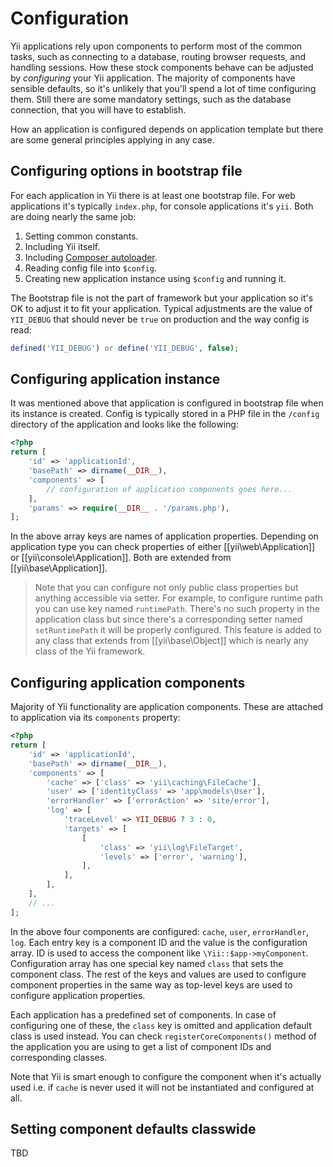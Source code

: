 Configuration
=============

Yii applications rely upon components to perform most of the common tasks, such as connecting to a database, routing browser
requests, and handling sessions. How these stock components behave can be adjusted by *configuring* your Yii application.
The majority of components have sensible defaults, so it's unlikely that you'll spend a lot of time configuring
them. Still there are some mandatory settings, such as the database connection, that you will have to establish.

How an application is configured depends on application template but there are some general principles applying in any case.

Configuring options in bootstrap file
-------------------------------------

For each application in Yii there is at least one bootstrap file. For web applications it's typically `index.php`, for
console applications it's `yii`. Both are doing nearly the same job:

1. Setting common constants.
2. Including Yii itself.
3. Including [Composer autoloader](http://getcomposer.org/doc/01-basic-usage.md#autoloading).
4. Reading config file into `$config`.
5. Creating new application instance using `$config` and running it.

The Bootstrap file is not the part of framework but your application so it's OK to adjust it to fit your application. Typical
adjustments are the value of `YII_DEBUG` that should never be `true` on production and the way config is read:

```php
defined('YII_DEBUG') or define('YII_DEBUG', false);
```

Configuring application instance
--------------------------------

It was mentioned above that application is configured in bootstrap file when its instance is created. Config is typically
stored in a PHP file in the `/config` directory of the application and looks like the following:

```php
<?php
return [
	'id' => 'applicationId',
	'basePath' => dirname(__DIR__),
	'components' => [
		// configuration of application components goes here...
	],
	'params' => require(__DIR__ . '/params.php'),
];
```

In the above array keys are names of application properties. Depending on application type you can check properties of
either [[yii\web\Application]] or [[yii\console\Application]]. Both are extended from [[yii\base\Application]].

> Note that you can configure not only public class properties but anything accessible via setter. For example, to
  configure runtime path you can use key named `runtimePath`. There's no such property in the application class but
  since there's a corresponding setter named `setRuntimePath` it will be properly configured.
  This feature is added to any class that extends from [[yii\base\Object]] which is nearly any class of the Yii framework.

Configuring application components
----------------------------------

Majority of Yii functionality are application components. These are attached to application via its `components` property:

```php
<?php
return [
	'id' => 'applicationId',
	'basePath' => dirname(__DIR__),
	'components' => [
		'cache' => ['class' => 'yii\caching\FileCache'],
		'user' => ['identityClass' => 'app\models\User'],
		'errorHandler' => ['errorAction' => 'site/error'],
		'log' => [
			'traceLevel' => YII_DEBUG ? 3 : 0,
			'targets' => [
				[
					'class' => 'yii\log\FileTarget',
					'levels' => ['error', 'warning'],
				],
			],
		],
	],
	// ...
];
```

In the above four components are configured: `cache`, `user`, `errorHandler`, `log`. Each entry key is a component ID
and the value is the configuration array. ID is used to access the component like `\Yii::$app->myComponent`.
Configuration array has one special key named `class` that sets the component class. The rest of the keys and values are used
to configure component properties in the same way as top-level keys are used to configure application properties.

Each application has a predefined set of components. In case of configuring one of these, the `class` key is omitted and
application default class is used instead. You can check `registerCoreComponents()` method of the application you are using
to get a list of component IDs and corresponding classes.

Note that Yii is smart enough to configure the component when it's actually used i.e. if `cache` is never used it will
not be instantiated and configured at all.

Setting component defaults classwide
------------------------------------

TBD
